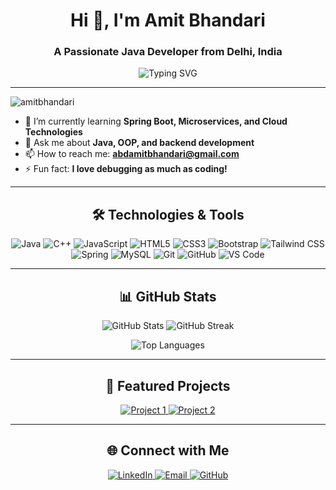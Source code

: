 
<h1 align="center">Hi 👋, I'm Amit Bhandari</h1>
<h3 align="center">A Passionate Java Developer from Delhi, India</h3>

<p align="center">
  <img src="https://readme-typing-svg.demolab.com?font=Fira+Code&size=24&pause=1000&center=true&vCenter=true&width=435&lines=Welcome+to+my+GitHub!;I+love+coding+in+Java.;Open+Source+Contributor.;Exploring+new+technologies." alt="Typing SVG" />
</p>

---

<p align="left">
  <img src="https://komarev.com/ghpvc/?username=amitbhandari&label=Profile%20Views&color=0e75b6&style=flat" alt="amitbhandari" />
</p>

- 🌱 I’m currently learning **Spring Boot, Microservices, and Cloud Technologies**  
- 💬 Ask me about **Java, OOP, and backend development**  
- 📫 How to reach me: **abdamitbhandari@gmail.com**  
- ⚡ Fun fact: **I love debugging as much as coding!**

---

<h2 align="center">🛠️ Technologies & Tools</h2>

<p align="center">
  <!-- Programming Languages -->
  <img src="https://img.shields.io/badge/Java-%23ED8B00.svg?style=for-the-badge&logo=java&logoColor=white" alt="Java" />
  <img src="https://img.shields.io/badge/C++-%2300599C.svg?style=for-the-badge&logo=c%2B%2B&logoColor=white" alt="C++" />
  <img src="https://img.shields.io/badge/JavaScript-%23F7DF1E.svg?style=for-the-badge&logo=javascript&logoColor=black" alt="JavaScript" />

  <!-- Frontend Development -->
  <img src="https://img.shields.io/badge/HTML5-%23E34F26.svg?style=for-the-badge&logo=html5&logoColor=white" alt="HTML5" />
  <img src="https://img.shields.io/badge/CSS3-%231572B6.svg?style=for-the-badge&logo=css3&logoColor=white" alt="CSS3" />
  <img src="https://img.shields.io/badge/Bootstrap-%23563D7C.svg?style=for-the-badge&logo=bootstrap&logoColor=white" alt="Bootstrap" />
  <img src="https://img.shields.io/badge/Tailwind_CSS-%2338B2AC.svg?style=for-the-badge&logo=tailwind-css&logoColor=white" alt="Tailwind CSS" />

  <!-- Backend & Database -->
  <img src="https://img.shields.io/badge/Spring-%236DB33F.svg?style=for-the-badge&logo=spring&logoColor=white" alt="Spring" />
  <img src="https://img.shields.io/badge/MySQL-%2300f.svg?style=for-the-badge&logo=mysql&logoColor=white" alt="MySQL" />

  <!-- Tools -->
  <img src="https://img.shields.io/badge/Git-%23F05033.svg?style=for-the-badge&logo=git&logoColor=white" alt="Git" />
  <img src="https://img.shields.io/badge/GitHub-%23181717.svg?style=for-the-badge&logo=github&logoColor=white" alt="GitHub" />
  <img src="https://img.shields.io/badge/VS%20Code-%23007ACC.svg?style=for-the-badge&logo=visual-studio-code&logoColor=white" alt="VS Code" />
</p>

---

<h2 align="center">📊 GitHub Stats</h2>

<p align="center">
  <img src="https://github-readme-stats.vercel.app/api?username=amitbhandari&show_icons=true&theme=radical" alt="GitHub Stats" />
  <img src="https://github-readme-streak-stats.herokuapp.com/?user=amitbhandari&theme=radical" alt="GitHub Streak" />
</p>

<p align="center">
  <img src="https://github-readme-stats.vercel.app/api/top-langs/?username=amitbhandari&layout=compact&theme=radical" alt="Top Languages" />
</p>

---

<h2 align="center">🌟 Featured Projects</h2>

<p align="center">
  <a href="https://github.com/amitbhandari/project1">
    <img src="https://github-readme-stats.vercel.app/api/pin/?username=amitbhandari&repo=project1&theme=radical" alt="Project 1" />
  </a>
  <a href="https://github.com/amitbhandari/project2">
    <img src="https://github-readme-stats.vercel.app/api/pin/?username=amitbhandari&repo=project2&theme=radical" alt="Project 2" />
  </a>
</p>

---

<h2 align="center">🌐 Connect with Me</h2>

<p align="center">
  <a href="https://linkedin.com/in/amitbhandari" target="_blank">
    <img src="https://img.shields.io/badge/LinkedIn-%230077B5.svg?style=for-the-badge&logo=linkedin&logoColor=white" alt="LinkedIn" />
  </a>
  <a href="mailto:amitbhandari@example.com" target="_blank">
    <img src="https://img.shields.io/badge/Email-%23D14836.svg?style=for-the-badge&logo=gmail&logoColor=white" alt="Email" />
  </a>
  <a href="https://github.com/amitbhandari" target="_blank">
    <img src="https://img.shields.io/badge/GitHub-%23181717.svg?style=for-the-badge&logo=github&logoColor=white" alt="GitHub" />
  </a>
</p>
